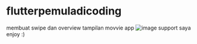 # flutterpemuladicoding
membuat swipe dan overview
tampilan movvie app
![image](https://user-images.githubusercontent.com/80655981/174704526-86fbefb2-b52c-4ea1-8406-1247cdba8c7a.png)
support saya 
enjoy :)
